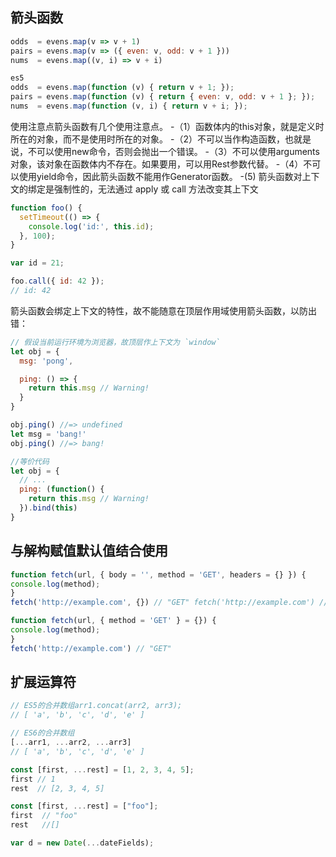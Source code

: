 ## 箭头函数 ##


```js
odds  = evens.map(v => v + 1)
pairs = evens.map(v => ({ even: v, odd: v + 1 }))
nums  = evens.map((v, i) => v + i)

es5
odds  = evens.map(function (v) { return v + 1; });
pairs = evens.map(function (v) { return { even: v, odd: v + 1 }; });
nums  = evens.map(function (v, i) { return v + i; });

```

使用注意点箭头函数有几个使用注意点。
 -（1）函数体内的this对象，就是定义时所在的对象，而不是使用时所在的对象。
 -（2）不可以当作构造函数，也就是说，不可以使用new命令，否则会抛出一个错误。
 -（3）不可以使用arguments对象，该对象在函数体内不存在。如果要用，可以用Rest参数代替。
 -（4）不可以使用yield命令，因此箭头函数不能用作Generator函数。
 -(5) 箭头函数对上下文的绑定是强制性的，无法通过 apply 或 call 方法改变其上下文

```js
function foo() {
  setTimeout(() => {
    console.log('id:', this.id);
  }, 100);
}

var id = 21;

foo.call({ id: 42 });
// id: 42

```
箭头函数会绑定上下文的特性，故不能随意在顶层作用域使用箭头函数，以防出错：

```js
// 假设当前运行环境为浏览器，故顶层作上下文为 `window`
let obj = {
  msg: 'pong',

  ping: () => {
    return this.msg // Warning!
  }
}

obj.ping() //=> undefined
let msg = 'bang!'
obj.ping() //=> bang!

//等价代码
let obj = {
  // ...
  ping: (function() {
    return this.msg // Warning!
  }).bind(this)
}
```

## 与解构赋值默认值结合使用 ##


```js
function fetch(url, { body = '', method = 'GET', headers = {} }) { 
console.log(method); 
} 
fetch('http://example.com', {}) // "GET" fetch('http://example.com') // 报错
```

```js
function fetch(url, { method = 'GET' } = {}) { 
console.log(method); 
} 
fetch('http://example.com') // "GET"
```

## 扩展运算符 ##

```js
// ES5的合并数组arr1.concat(arr2, arr3);
// [ 'a', 'b', 'c', 'd', 'e' ]

// ES6的合并数组
[...arr1, ...arr2, ...arr3]
// [ 'a', 'b', 'c', 'd', 'e' ]

const [first, ...rest] = [1, 2, 3, 4, 5];
first // 1
rest  // [2, 3, 4, 5]

const [first, ...rest] = ["foo"];
first  // "foo"
rest   //[]

var d = new Date(...dateFields); 
```
